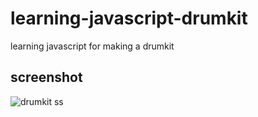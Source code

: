 # learning-javascript-drumkit
learning javascript for making a drumkit
## screenshot
![drumkit ss](https://github.com/rohnthomas/learning-javascript-drumkit/assets/132262227/0a1116ff-45a1-4674-8803-2dcddc46ac3e)




